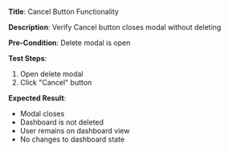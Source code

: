 **Title**: Cancel Button Functionality

**Description**: Verify Cancel button closes modal without deleting

**Pre-Condition**: Delete modal is open

**Test Steps**:
1. Open delete modal
2. Click "Cancel" button

**Expected Result**:
- Modal closes
- Dashboard is not deleted
- User remains on dashboard view
- No changes to dashboard state